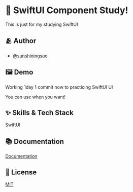 # :iphone: SwiftUI Component Study!

This is just for my studying SwiftUI


## :people_hugging: Author

- [@sunshiningsoo](https://www.github.com/sunshiningsoo)


## :framed_picture: Demo

Working 1day 1 commit now to practicing SwiftUI UI

You can use when you want!

## :sparkles: Skills & Tech Stack
SwiftUI


## :books: Documentation

[Documentation](https://developer.apple.com/documentation/swiftui/)


## :lock_with_ink_pen: License

[MIT](https://choosealicense.com/licenses/mit/)

